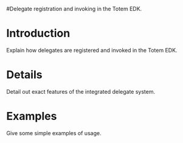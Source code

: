 #Delegate registration and invoking in the Totem EDK.

# Introduction #

Explain how delegates are registered and invoked in the Totem EDK.


# Details #

Detail out exact features of the integrated delegate system.

# Examples #

Give some simple examples of usage.